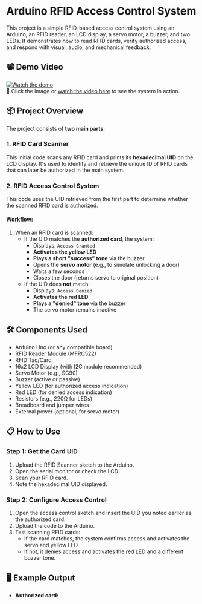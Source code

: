 # Arduino RFID Access Control System

This project is a simple RFID-based access control system using an Arduino, an RFID reader, an LCD display, a servo motor, a buzzer, and two LEDs. It demonstrates how to read RFID cards, verify authorized access, and respond with visual, audio, and mechanical feedback.

## 📽️ Demo Video

[![Watch the demo](https://img.youtube.com/vi/X3amtoCaKyU/0.jpg)](https://www.youtube.com/shorts/X3amtoCaKyU)  
🔗 Click the image or [watch the video here](https://www.youtube.com/shorts/X3amtoCaKyU) to see the system in action.

## 📦 Project Overview

The project consists of **two main parts**:

### 1. RFID Card Scanner
This initial code scans any RFID card and prints its **hexadecimal UID** on the LCD display. It's used to identify and retrieve the unique ID of RFID cards that can later be authorized in the main system.

### 2. RFID Access Control System
This code uses the UID retrieved from the first part to determine whether the scanned RFID card is authorized.

#### Workflow:
1. When an RFID card is scanned:
   - If the UID matches the **authorized card**, the system:
     - Displays: `Access Granted`
     - **Activates the yellow LED**
     - **Plays a short "success" tone** via the buzzer
     - Opens the **servo motor** (e.g., to simulate unlocking a door)
     - Waits a few seconds
     - Closes the door (returns servo to original position)
   - If the UID does **not** match:
     - Displays: `Access Denied`
     - **Activates the red LED**
     - **Plays a "denied" tone** via the buzzer
     - The servo motor remains inactive

## 🛠️ Components Used

- Arduino Uno (or any compatible board)
- RFID Reader Module (MFRC522)
- RFID Tag/Card
- 16x2 LCD Display (with I2C module recommended)
- Servo Motor (e.g., SG90)
- Buzzer (active or passive)
- Yellow LED (for authorized access indication)
- Red LED (for denied access indication)
- Resistors (e.g., 220Ω for LEDs)
- Breadboard and jumper wires
- External power (optional, for servo motor)

## 📋 How to Use

### Step 1: Get the Card UID
1. Upload the RFID Scanner sketch to the Arduino.
2. Open the serial monitor or check the LCD.
3. Scan your RFID card.
4. Note the hexadecimal UID displayed.

### Step 2: Configure Access Control
1. Open the access control sketch and insert the UID you noted earlier as the authorized card.
2. Upload the code to the Arduino.
3. Test scanning RFID cards:
   - If the card matches, the system confirms access and activates the servo and yellow LED.
   - If not, it denies access and activates the red LED and a different buzzer tone.

## 🖥️ Example Output

- **Authorized card:**

